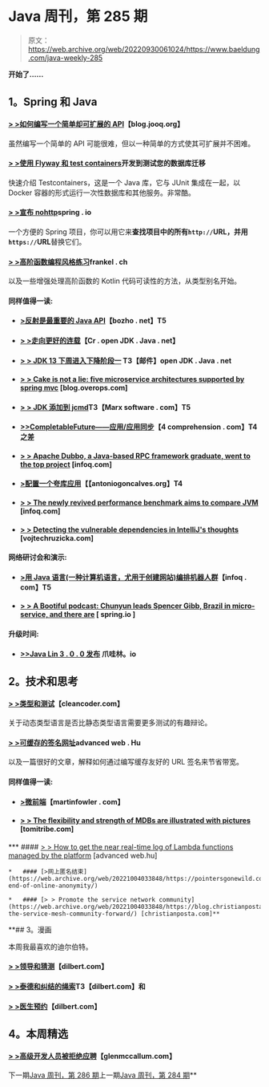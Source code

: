 # Java 周刊，第 285 期

> 原文：<https://web.archive.org/web/20220930061024/https://www.baeldung.com/java-weekly-285>

**开始了……**

## 1。Spring 和 Java

#### [> >如何编写一个简单却可扩展的 API](https://web.archive.org/web/20221004033848/https://blog.jooq.org/2019/06/06/how-to-write-a-simple-yet-extensible-api/)【blog.jooq.org】

虽然编写一个简单的 API 可能很难，但以一种简单的方式使其可扩展并不困难。

#### [> >使用 Flyway 和 test containers](https://web.archive.org/web/20221004033848/https://dev.to/frosnerd/testing-your-database-migrations-with-flyway-and-testcontainers-44fc)开发到测试您的数据库迁移

快速介绍 Testcontainers，这是一个 Java 库，它与 JUnit 集成在一起，以 Docker 容器的形式运行一次性数据库和其他服务。非常酷。

#### [> >宣布 nohttp](https://web.archive.org/web/20221004033848/https://spring.io/blog/2019/06/10/announcing-nohttp)spring . io

一个方便的 Spring 项目，你可以用它来**查找项目中的所有`http://`URL，并用`https://`URL**替换它们。

#### [> >高阶函数编程风格练习](https://web.archive.org/web/20221004033848/https://blog.frankel.ch/exercises-programming-style/5/)frankel . ch

以及一些增强处理高阶函数的 Kotlin 代码可读性的方法，从类型别名开始。

#### 同样值得一读:

*   #### [>反射是最重要的 Java API](https://web.archive.org/web/20221004033848/https://techblog.bozho.net/reflection-is-the-most-important-java-api/)【bozho . net】T5

*   #### [> >走向更好的连载](https://web.archive.org/web/20221004033848/http://cr.openjdk.java.net/~briangoetz/amber/serialization.html)【Cr . open JDK . Java . net】

*   #### [> > JDK 13 下周进入下降阶段一](https://web.archive.org/web/20221004033848/https://mail.openjdk.java.net/pipermail/jdk-dev/2019-June/003051.html) T3【邮件】open JDK . Java . net

*   #### [> > Cake is not a lie: five microservice architectures supported by spring mvc](https://web.archive.org/web/20221004033848/https://blog.overops.com/java-microservices-the-cake-is-a-lie-but-you-cant-ignore-it/) [blog.overops.com]

*   #### [> > JDK 添加到 jcmd](https://web.archive.org/web/20221004033848/https://marxsoftware.blogspot.com/2019/06/jdk-13-jcmd-vmevents.html)T3【Marx software . com】T5

*   #### [>>CompletableFuture——应用/应用同步](https://web.archive.org/web/20221004033848/https://4comprehension.com/completablefuture-the-difference-between-thenapply-thenapplyasync/)【4 comprehension . com】T4 之差

*   #### [> > Apache Dubbo, a Java-based RPC framework graduate, went to the top project](https://web.archive.org/web/20221004033848/https://www.infoq.com/news/2019/06/apache-dubbo/?utm_campaign=infoq_content&utm_source=infoq&utm_medium=feed&utm_term=Java) [infoq.com]

*   #### [>配置一个夸库应用](https://web.archive.org/web/20221004033848/https://antoniogoncalves.org/2019/06/07/configuring-a-quarkus-application/)【【antoniogoncalves.org】T4

*   #### [> > The newly revived performance benchmark aims to compare JVM](https://web.archive.org/web/20221004033848/https://www.infoq.com/news/2019/06/renaissance-benchmark/?utm_campaign=infoq_content&utm_source=infoq&utm_medium=feed&utm_term=Java) [infoq.com]

*   #### [> > Detecting the vulnerable dependencies in IntelliJ's thoughts](https://web.archive.org/web/20221004033848/https://www.vojtechruzicka.com/idea-snyk-plugin/) [vojtechruzicka.com]

#### 网络研讨会和演示:

*   #### [>用 Java 语言(一种计算机语言，尤用于创建网站)编排机器人群](https://web.archive.org/web/20221004033848/https://www.infoq.com/presentations/java-robot-swarms)【infoq . com】T5

*   #### [> > A Bootiful podcast: Chunyun leads Spencer Gibb, Brazil in micro-service, and there are](https://web.archive.org/web/20221004033848/https://spring.io/blog/2019/06/07/a-bootiful-podcast-spring-cloud-lead-spencer-gibb-on-microservices-brazil-and-more) [ spring.io ]

#### 升级时间:

*   #### [>>Java Lin 3 . 0 . 0 发布](https://web.archive.org/web/20221004033848/https://javalin.io/news/javalin-3.0.0-stable) 爪哇林。io

## 2。技术和思考

#### [> >类型和测试](https://web.archive.org/web/20221004033848/http://blog.cleancoder.com/uncle-bob/2019/06/08/TestsAndTypes.html)【cleancoder.com】

关于动态类型语言是否比静态类型语言需要更多测试的有趣辩论。

#### [> >可缓存的签名网址](https://web.archive.org/web/20221004033848/https://advancedweb.hu/2019/06/04/cacheable_signed_urls/)advanced web . Hu

以及一篇很好的文章，解释如何通过编写缓存友好的 URL 签名来节省带宽。

#### 同样值得一读:

*   #### [>微前端](https://web.archive.org/web/20221004033848/https://martinfowler.com/articles/micro-frontends.html)【martinfowler . com】

*   #### [**> > The flexibility and strength of MDBs are illustrated with pictures**](https://web.archive.org/web/20221004033848/https://www.tomitribe.com/blog/jms-mdb-overview/) **[tomitribe.com]**

***   #### [> > How to get the near real-time log of Lambda functions managed by the platform](https://web.archive.org/web/20221004033848/https://advancedweb.hu/2019/06/11/terraform_lambda_logs/) [advanced web.hu]

    *   #### [>网上匿名结束](https://web.archive.org/web/20221004033848/https://pointersgonewild.com/2019/06/10/the-end-of-online-anonymity/)

    *   #### [> > Promote the service network community](https://web.archive.org/web/20221004033848/https://blog.christianposta.com/servicemesh/moving-the-service-mesh-community-forward/) [christianposta.com]** 

 **## 3。漫画

本周我最喜欢的迪尔伯特。

#### [> >领导和猜测](https://web.archive.org/web/20221004033848/https://dilbert.com/strip/2019-06-11)【dilbert.com】

#### [> >泰德和纠结的绳索](https://web.archive.org/web/20221004033848/https://dilbert.com/strip/2019-06-08)T3【dilbert.com】和

#### [> >医生预约](https://web.archive.org/web/20221004033848/https://dilbert.com/strip/2019-06-06)【dilbert.com】

## 4。本周精选

#### [> >高级开发人员被拒绝应聘](https://web.archive.org/web/20221004033848/https://glenmccallum.com/2019/05/14/senior-developers-rejected-jobs/)【glenmccallum.com】

下一期[Java 周刊，第 286 期](/web/20221004033848/https://www.baeldung.com/java-weekly-286)上一期[Java 周刊，第 284 期](/web/20221004033848/https://www.baeldung.com/java-weekly-284)**